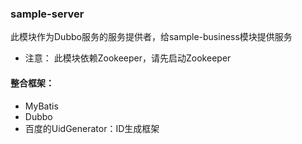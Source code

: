 ### sample-server
此模块作为Dubbo服务的服务提供者，给sample-business模块提供服务
- 注意： 此模块依赖Zookeeper，请先启动Zookeeper

#### 整合框架：
- MyBatis
- Dubbo
- 百度的UidGenerator：ID生成框架
